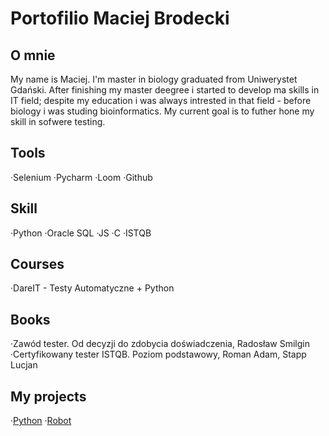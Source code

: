 # Portofilio Maciej Brodecki

## O mnie
My name is Maciej. I'm master in biology graduated from Uniwerystet Gdański. After finishing my master deegree i started to develop ma skills in IT field; despite my education i was always intrested in that field - before biology i was studing bioinformatics. My current goal is to futher hone my skill in sofwere testing.

## Tools
·Selenium
·Pycharm
·Loom 
·Github

## Skill
·Python
·Oracle SQL
·JS
·C
·ISTQB

## Courses
·DareIT - Testy Automatyczne + Python

## Books
·Zawód tester. Od decyzji do zdobycia doświadczenia, Radosław Smilgin
·Certyfikowany tester ISTQB. Poziom podstawowy, Roman Adam, Stapp Lucjan

## My projects
·[Python](https://github.com/macionaldo/Challenge_repozytorium)
·[Robot](https://github.com/macionaldo/panelscout_robotframework)

